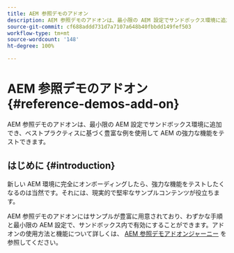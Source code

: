 ```yaml
---
title: AEM 参照デモのアドオン
description: AEM 参照デモのアドオンは、最小限の AEM 設定でサンドボックス環境に追加でき、ベストプラクティスに基づく豊富な例を使用して AEM の強力な機能をテストできます。
source-git-commit: cf688addd731d7a7107a648b40fbbdd149fef503
workflow-type: tm+mt
source-wordcount: '148'
ht-degree: 100%

---
```



# AEM 参照デモのアドオン {#reference-demos-add-on}

AEM 参照デモのアドオンは、最小限の AEM 設定でサンドボックス環境に追加でき、ベストプラクティスに基づく豊富な例を使用して AEM の強力な機能をテストできます。

## はじめに {#introduction}

新しい AEM 環境に完全にオンボーディングしたら、強力な機能をテストしたくなるのは当然です。それには、現実的で堅牢なサンプルコンテンツが役立ちます。

AEM 参照デモのアドオンにはサンプルが豊富に用意されており、わずかな手順と最小限の AEM 設定で、サンドボックス内で有効にすることができます。アドオンの使用方法と機能について詳しくは、 [AEM 参照デモアドオンジャーニー](/help/journey-sites/demos-add-on/overview.md) を参照してください。